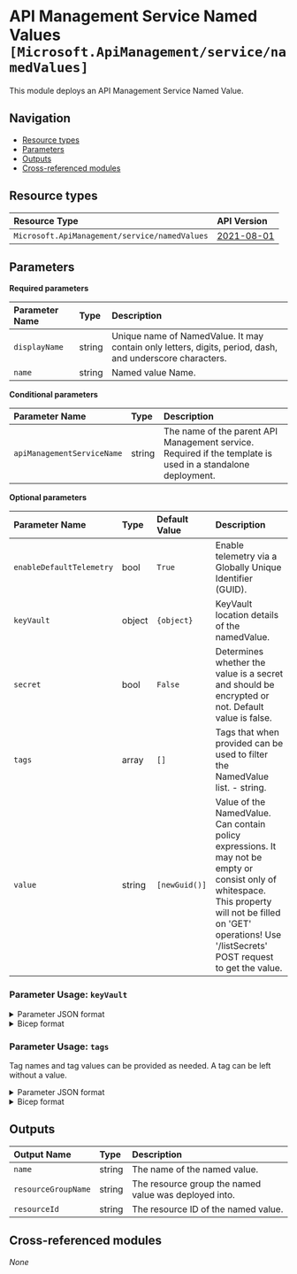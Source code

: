 # API Management Service Named Values `[Microsoft.ApiManagement/service/namedValues]`

This module deploys an API Management Service Named Value.

## Navigation

- [Resource types](#Resource-types)
- [Parameters](#Parameters)
- [Outputs](#Outputs)
- [Cross-referenced modules](#Cross-referenced-modules)

## Resource types

| Resource Type | API Version |
| :-- | :-- |
| `Microsoft.ApiManagement/service/namedValues` | [2021-08-01](https://learn.microsoft.com/en-us/azure/templates/Microsoft.ApiManagement/2021-08-01/service/namedValues) |

## Parameters

**Required parameters**

| Parameter Name | Type | Description |
| :-- | :-- | :-- |
| `displayName` | string | Unique name of NamedValue. It may contain only letters, digits, period, dash, and underscore characters. |
| `name` | string | Named value Name. |

**Conditional parameters**

| Parameter Name | Type | Description |
| :-- | :-- | :-- |
| `apiManagementServiceName` | string | The name of the parent API Management service. Required if the template is used in a standalone deployment. |

**Optional parameters**

| Parameter Name | Type | Default Value | Description |
| :-- | :-- | :-- | :-- |
| `enableDefaultTelemetry` | bool | `True` | Enable telemetry via a Globally Unique Identifier (GUID). |
| `keyVault` | object | `{object}` | KeyVault location details of the namedValue. |
| `secret` | bool | `False` | Determines whether the value is a secret and should be encrypted or not. Default value is false. |
| `tags` | array | `[]` | Tags that when provided can be used to filter the NamedValue list. - string. |
| `value` | string | `[newGuid()]` | Value of the NamedValue. Can contain policy expressions. It may not be empty or consist only of whitespace. This property will not be filled on 'GET' operations! Use '/listSecrets' POST request to get the value. |


### Parameter Usage: `keyVault`

<details>

<summary>Parameter JSON format</summary>

```json
"keyVault": {
    "value":{
        "secretIdentifier":"Key vault secret identifier for fetching secret.",
        "identityClientId":"SystemAssignedIdentity or UserAssignedIdentity Client ID which will be used to access key vault secret."
    }
}
```

</details>

<details>

<summary>Bicep format</summary>

```bicep
keyVault: {
    secretIdentifier:'Key vault secret identifier for fetching secret.'
    identityClientId:'SystemAssignedIdentity or UserAssignedIdentity Client ID which will be used to access key vault secret.'
}
```

</details>
<p>

### Parameter Usage: `tags`

Tag names and tag values can be provided as needed. A tag can be left without a value.

<details>

<summary>Parameter JSON format</summary>

```json
"tags": {
    "value": {
        "Environment": "Non-Prod",
        "Contact": "test.user@testcompany.com",
        "PurchaseOrder": "1234",
        "CostCenter": "7890",
        "ServiceName": "DeploymentValidation",
        "Role": "DeploymentValidation"
    }
}
```

</details>

<details>

<summary>Bicep format</summary>

```bicep
tags: {
    Environment: 'Non-Prod'
    Contact: 'test.user@testcompany.com'
    PurchaseOrder: '1234'
    CostCenter: '7890'
    ServiceName: 'DeploymentValidation'
    Role: 'DeploymentValidation'
}
```

</details>
<p>

## Outputs

| Output Name | Type | Description |
| :-- | :-- | :-- |
| `name` | string | The name of the named value. |
| `resourceGroupName` | string | The resource group the named value was deployed into. |
| `resourceId` | string | The resource ID of the named value. |

## Cross-referenced modules

_None_
